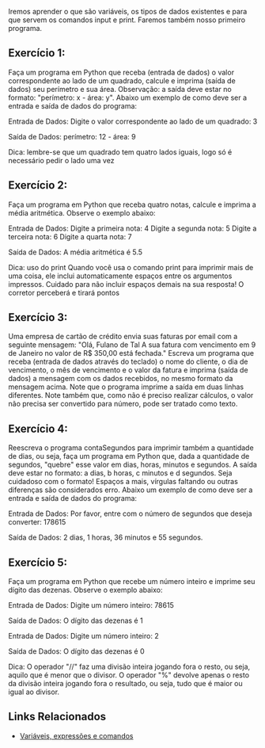 Iremos aprender o que são variáveis, os tipos de dados existentes e para que servem os comandos input e print. Faremos também nosso primeiro programa.

## Exercício 1:
Faça um programa em Python que receba (entrada de dados) o valor correspondente ao lado de um quadrado, calcule e imprima (saída de dados) seu perímetro e sua área. Observação: a saída deve estar no formato: "perímetro: x - área: y". Abaixo um exemplo de como deve ser a entrada e saída de dados do programa:

Entrada de Dados:
Digite o valor correspondente ao lado de um quadrado: 3

Saída de Dados:
perímetro: 12 - área: 9

Dica: lembre-se que um quadrado tem quatro lados iguais, logo só é necessário pedir o lado uma vez

## Exercício 2:
Faça um programa em Python que receba quatro notas, calcule e imprima a média aritmética. Observe o exemplo abaixo:

Entrada de Dados:
Digite a primeira nota: 4
Digite a segunda nota: 5
Digite a terceira nota: 6
Digite a quarta nota: 7

Saída de Dados:
A média aritmética é 5.5

Dica: uso do print
Quando você usa o comando print para imprimir mais de uma coisa, ele inclui automaticamente espaços entre os argumentos impressos. Cuidado para não incluir espaços demais na sua resposta! O corretor perceberá e tirará pontos

## Exercício 3:
Uma empresa de cartão de crédito envia suas faturas por email com a seguinte mensagem: "Olá, Fulano de Tal
A sua fatura com vencimento em 9 de Janeiro no valor de R$ 350,00 está fechada."
Escreva um programa que receba (entrada de dados através do teclado) o nome do cliente, o dia de vencimento, o mês de vencimento e o valor da fatura e imprima (saída de dados) a mensagem com os dados recebidos, no mesmo formato da mensagem acima. Note que o programa imprime a saída em duas linhas diferentes. Note também que, como não é preciso realizar cálculos, o valor não precisa ser convertido para número, pode ser tratado como texto.

## Exercício 4:
Reescreva o programa contaSegundos para imprimir também a quantidade de dias, ou seja, faça um programa em Python que, dada a quantidade de segundos, "quebre" esse valor em dias, horas, minutos e segundos. A saída deve estar no formato: a dias, b horas, c minutos e d segundos. Seja cuidadoso com o formato! Espaços a mais, vírgulas faltando ou outras diferenças são considerados erro. Abaixo um exemplo de como deve ser a entrada e saída de dados do programa:

Entrada de Dados:
Por favor, entre com o número de segundos que deseja converter: 178615

Saída de Dados:
2 dias, 1 horas, 36 minutos e 55 segundos.

## Exercício 5:
Faça um programa em Python que recebe um número inteiro e imprime seu dígito das dezenas. Observe o exemplo abaixo:

Entrada de Dados:
Digite um número inteiro: 78615

Saída de Dados:
O dígito das dezenas é 1

Entrada de Dados:
Digite um número inteiro: 2

Saída de Dados:
O dígito das dezenas é 0

Dica: O operador "//" faz uma divisão inteira jogando fora o resto, ou seja, aquilo que é menor que o divisor. O operador "%" devolve apenas o resto da divisão inteira jogando fora o resultado, ou seja, tudo que é maior ou igual ao divisor.

## Links Relacionados
- [Variáveis, expressões e comandos](https://panda.ime.usp.br/aulasPython/static/aulasPython/aula02.html)
